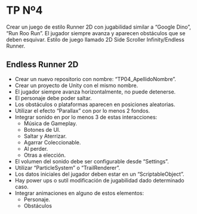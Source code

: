# TP Nº4

Crear un juego de estilo Runner 2D con jugabilidad similar a “Google Dino”, “Run Roo Run”. El jugador
siempre avanza y aparecen obstáculos que se deben esquivar. Estilo de juego llamado 2D Side Scroller
Infinity/Endless Runner.

## Endless Runner 2D

- Crear un nuevo repositorio con nombre: “TP04_ApellidoNombre”.
- Crear un proyecto de Unity con el mismo nombre.
- El jugador siempre avanza horizontalmente, no puede detenerse.
- El personaje debe poder saltar.
- Los obstáculos o plataformas aparecen en posiciones aleatorias.
- Utilizar el efecto “Parallax” con por lo menos 2 fondos.
- Integrar sonido en por lo menos 3 de estas interacciones:
  - Música de Gameplay.
  - Botones de UI.
  - Saltar y Aterrizar.
  - Agarrar Coleccionable.
  - Al perder.
  - Otras a elección.
- El volumen del sonido debe ser configurable desde “Settings”.
- Utilizar “ParticleSystem” o “TrailRenderer”.
- Los datos iniciales del jugador deben estar en un “ScriptableObject”.
- Hay power ups o sutil modificación de jugabilidad dado determinado caso.
- Integrar animaciones en alguno de estos elementos:
  - Personaje.
  - Obstáculos
